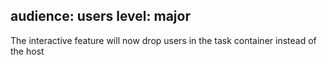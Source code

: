 audience: users
level: major
---
The interactive feature will now drop users in the task container instead of the host
